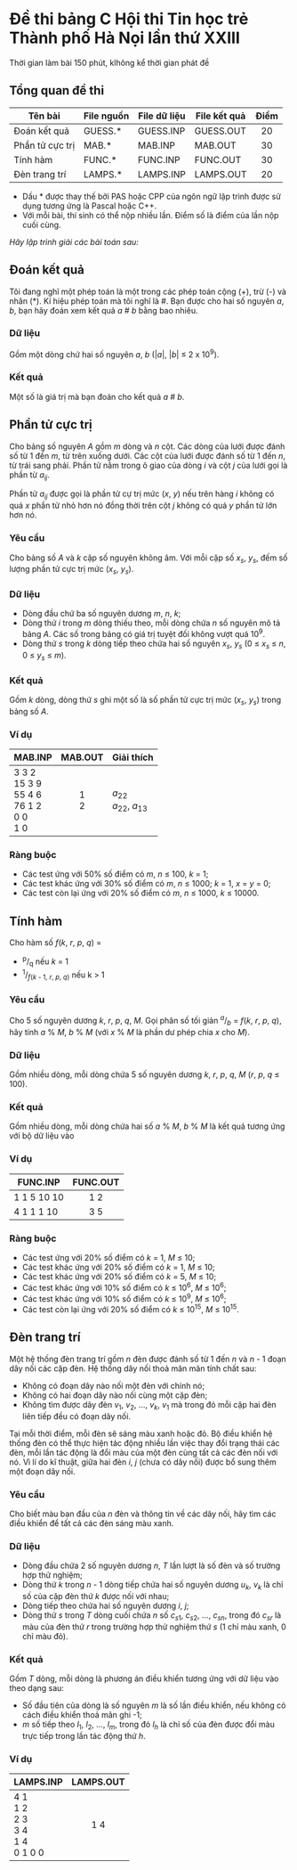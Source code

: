 # Đề thi bảng C Hội thi Tin học trẻ Thành phố Hà Nọi lần thứ XXIII

Thời gian làm bài 150 phút, klhông kể thời gian phát đề

## Tổng quan đề thi

|     Tên bài     | File nguồn | File dữ liệu | File kết quả | Điểm  |
| --------------- | ---------- | ------------ | ------------ | :---: |
| Đoán kết quả    |  GUESS.\*  |  GUESS.INP   |  GUESS.OUT   |  20   |
| Phần tử cực trị |  MAB.\*    |  MAB.INP     |  MAB.OUT     |  30   |
| Tính hàm        |  FUNC.\*   |  FUNC.INP    |  FUNC.OUT    |  30   |
| Đèn trang trí   |  LAMPS.\*  |  LAMPS.INP   |  LAMPS.OUT   |  20   |

* Dấu \* được thay thế bởi PAS hoặc CPP của ngôn ngữ lập trình được sử dụng
  tương ứng là Pascal hoặc C++.
* Với mỗi bài, thí sinh có thể nộp nhiều lần. Điểm số là điểm của lần nộp cuối
  cùng.

*Hãy lập trình giải các bài toán sau:*

## Đoán kết quả

Tôi đang nghĩ một phép toán là một trong các phép toán cộng (+), trừ (-) và
nhân (\*). Kí hiệu phép toán mà tôi nghĩ là #. Bạn được cho hai số nguyên *a*,
*b*, bạn hãy đoán xem kết quả *a* # *b* bằng bao nhiêu.

### Dữ liệu

Gồm một dòng chứ hai số nguyên *a*, *b* (|*a*|, |*b*| ≤ 2 x 10<sup>9</sup>).

### Kết quả

Một số là giá trị mà bạn đoán cho kết quả *a* # *b*.

## Phần tử cực trị

Cho bảng số nguyên *A* gồm *m* dòng và *n* cột. Các dòng của lưới được đánh số
từ 1 đến *m*, từ trên xuống dưới. Các cột của lưới được đánh số từ 1 đến *n*,
từ trái sang phải. Phần tử nằm trong ô giao của dòng *i* và cột *j* của lưới
gọi là phần từ *a*<sub>*ij*</sub>.

Phần tử *a*<sub>*ij*</sub> được gọi là phần tử cự trị mức (*x*, *y*) nếu trên
hàng *i* không có quá *x* phần tử nhỏ hơn nó đồng thời trên cột *j* không có
quá *y* phần tử lớn hơn nó.

### Yêu cầu

Cho bảng số *A* và *k* cặp số nguyên không âm. Với mỗi cặp số *x*<sub>*s*</sub>,
*y*<sub>*s*</sub>, đếm số lượng phần tử cực trị mức (*x*<sub>*s*</sub>,
*y*<sub>*s*</sub>).

### Dữ liệu

* Dòng đầu chứ ba số nguyên dương *m*, *n*, *k*;
* Dòng thứ *i* trong *m* dòng thiếu theo, mỗi dòng chứa *n* số nguyên mô tả
  bảng *A*. Các số trong bảng có giá trị tuyệt đối không vượt quá
  10<sup>9</sup>.
* Dòng thứ *s* trong *k* dòng tiếp theo chứa hai số nguyên *x*<sub>*s*</sub>,
  *y*<sub>*s*</sub> (0 ≤ *x*<sub>*s*</sub> ≤ *n*, 0 ≤ *y*<sub>*s*</sub> ≤ *m*).

### Kết quả

Gồm *k* dòng, dòng thứ *s* ghi một số là số phần tử cực trị mức
(*x*<sub>*s*</sub>, *y*<sub>*s*</sub>) trong bảng số *A*.

### Ví dụ

|                      MAB.INP                      | MAB.OUT |                       Giải thích                       |
| ------------------------------------------------- | :-----: | ------------------------------------------------------ |
| 3 3 2<br>15 3 9<br>55 4 6<br>76 1 2<br>0 0<br>1 0 | 1<br>2  | *a*<sub>22</sub><br>*a*<sub>22</sub>, *a*<sub>13</sub> |

### Ràng buộc

* Các test ứng với 50% số điểm có *m*, *n* ≤ 100, *k* = 1;
* Các test khác ứng với 30% số điểm có *m*, *n* ≤ 1000; *k* = 1, *x* = *y* = 0;
* Các test còn lại ứng với 20% số điểm có *m*, *n* ≤ 1000, *k* ≤ 10000.

## Tính hàm

Cho hàm số *f*(*k*, *r*, *p*, *q*) =

* <sup>p</sup>/<sub>q</sub> nếu *k* = 1
* <sup>1</sup>/<sub>*f*(*k* - 1, *r*, *p*, *q*)</sub> nếu k > 1

### Yêu cầu

Cho 5 số nguyên dương *k*, *r*, *p*, *q*, *M*. Gọi phân số tối giản
<sup>*a*</sup>/<sub>*b*</sub> = *f*(*k*, *r*, *p*, *q*), hãy tính *a* % *M*,
*b* % *M* (với *x* % *M* là phần dư phép chia *x* cho *M*).

### Dữ liệu

Gồm nhiều dòng, mỗi dòng chứa 5 số nguyên dương *k*, *r*, *p*, *q*, *M*
(*r*, *p*, *q* ≤ 100).

### Kết quả

Gồm nhiều dòng, mỗi dòng chứa hai số *a* % *M*, *b* % *M* là kết quả tương ứng
với bộ dữ liệu vào

### Ví dụ

|  FUNC.INP   | FUNC.OUT |
| ----------- | :------: |
| 1 1 5 10 10 |   1 2    |
| 4 1 1 1 10  |   3 5    |

### Ràng buộc

* Các test ứng với 20% số điểm có *k* = 1, *M* ≤ 10;
* Các test khác ứng với 20% số điểm có *k* = 1, *M* ≤ 10;
* Các test khác ứng với 20% số điểm có *k* = 5, *M* ≤ 10;
* Các test khác ứng với 10% số điểm có *k* ≤ 10<sup>6</sup>,
  *M* ≤ 10<sup>6</sup>;
* Các test khác ứng với 10% số điểm có *k* ≤ 10<sup>9</sup>,
  *M* ≤ 10<sup>6</sup>;
* Các test còn lại ứng với 20% số điểm có *k* ≤ 10<sup>15</sup>,
  *M* ≤ 10<sup>15</sup>.

## Đèn trang trí

Một hệ thống đèn trang trí gồm *n* đèn được đánh số từ 1 đến *n* và *n* - 1
đoạn dây nối các cặp đèn. Hệ thống dây nối thoả mãn mãn tính chất sau:

* Không có đoạn dây nào nối một đèn với chính nó;
* Không có hai đoạn dây nào nối cùng một cặp đèn;
* Không tìm được dãy đèn *v*<sub>1</sub>, *v*<sub>2</sub>, …,
  *v*<sub>*k*</sub>, *v*<sub>1</sub> mà trong đó mỗi cặp hai đèn liên tiếp đều
  có đoạn dây nối.

Tại mỗi thời điểm, mỗi đèn sẽ sáng màu xanh hoặc đỏ. Bộ điều khiển hệ thống đèn
có thể thực hiện tác động nhiều lần việc thay đổi trạng thái các đèn, mỗi lần
tác động là đổi màu của một đèn cùng tất cả các đèn nối với nó. Vì lí do kĩ
thuật, giữa hai đèn *i*, *j* (chưa có dây nối) được bổ sung thêm một đoạn dây
nối.

### Yêu cầu

Cho biết màu ban đầu của *n* đèn và thông tin về các dây nối, hãy tìm các điều
khiển để tất cả các đèn sáng màu xanh.

### Dữ liệu

* Dòng đầu chứa 2 số nguyên dương *n*, *T* lần lượt là số đèn và số trường hợp
  thử nghiệm;
* Dòng thứ *k* trong *n* - 1 dòng tiếp chứa hai số nguyên dương
  *u*<sub>*k*</sub>, *v*<sub>*k*</sub> là chỉ số của cặp đèn thứ *k* được nối
  với nhau;
* Dòng tiếp theo chứa hai số nguyên dương *i*, *j*;
* Dòng thứ *s* trong *T* dòng cuối chứa *n* số *c*<sub>*s*1</sub>,
  *c*<sub>*s*2</sub>, …, *c*<sub>*sn*</sub>, trong đó *c*<sub>*sr*</sub> là màu
  của đèn thứ *r* trong trường hợp thử nghiệm thứ *s* (1 chỉ màu xanh, 0 chỉ
  màu đỏ).

### Kết quả

Gồm *T* dòng, mỗi dòng là phương án điều khiển tương ứng với dữ liệu vào theo
dạng sau:

* Số đầu tiên của dòng là số nguyên *m* là số lần điều khiển, nếu không có cách
  điều khiển thoả mãn ghi -1;
* *m* số tiếp theo *l*<sub>1</sub>, *l*<sub>2</sub>, …, *l*<sub>*m*</sub>,
  trong đó *l*<sub>*h*</sub> là chỉ số của đèn được đổi màu trực tiếp trong lần
  tác động thứ *h*.

### Ví dụ

|                 LAMPS.INP                  | LAMPS.OUT |
| ------------------------------------------ | :-------: |
| 4 1<br>1 2<br>2 3<br>3 4<br>1 4<br>0 1 0 0 |    1 4    |
